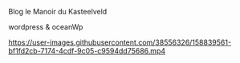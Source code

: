 Blog le Manoir du Kasteelveld

wordpress & oceanWp

https://user-images.githubusercontent.com/38556326/158839561-bf1fd2cb-7174-4cdf-9c05-c9594dd75686.mp4

